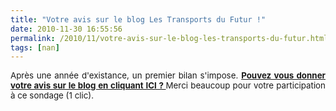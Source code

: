 ```yaml
---
title: "Votre avis sur le blog Les Transports du Futur !"
date: 2010-11-30 16:55:56
permalink: /2010/11/votre-avis-sur-le-blog-les-transports-du-futur.html
tags: [nan]
---
```


<p style="text-align: justify"><span style="font-size: 10pt">Après une année d'existance, un premier bilan s'impose. <strong><a href="http://web.questback.com/ademe/transportsdufutur/" target="_blank">Pouvez vous donner votre avis sur le blog en cliquant ICI ? </a></strong>Merci beaucoup pour votre participation à ce sondage (1 clic).</span></p>
